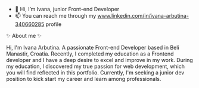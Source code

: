 - 👋 Hi, I’m Ivana, junior Front-end Developer
- 📫 You can reach me through my www.linkedin.com/in/ivana-arbutina-340660285 profile


 ✨ About me ✨ 

 
 Hi, I'm Ivana Arbutina. A passionate Front-end 
Developer based in Beli Manastir, Croatia. Recently, I completed my education as a Frontend developer and I have a deep desire to excel and improve in my work.
During my education, I discovered my true passion for web development, which you will find reflected in this portfolio. Currently, I'm seeking a junior dev position to kick start my career and learn among professionals.


